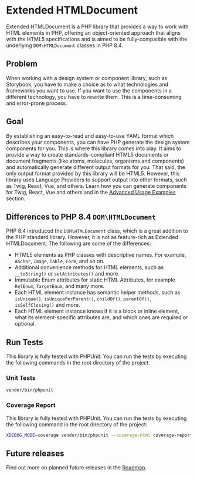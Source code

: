 # Extended HTMLDocument

Extended HTMLDocument is a PHP library that provides a way to work with HTML elements in PHP, offering an object-oriented approach that aligns with the HTML5 specifications and is aimed to be fully-compatible with the underlying `DOM\HTMLDocument` classes in PHP 8.4.

## Problem
When working with a design system or component library, such as Storybook, you have to make a choice as to what technologies and frameworks you want to use.
If you want to use the components in a different technology, you have to rewrite them. This is a time-consuming and error-prone process.

## Goal
By establishing an easy-to-read and easy-to-use YAML format which describes your components, you can have PHP generate the design system components for you.
This is where this library comes into play. It aims to provide a way to create standards-compliant HTML5 documents or document fragments (like atoms, molecules, organisms and components) and automatically generate different output formats for you.
That said, the only output format provided by this library will be HTML5. However, this library uses Language Providers to support output into other formats, such as Twig, React, Vue, and others.
Learn how you can generate components for Twig, React, Vue and others and in the [Advanced Usage Examples](./advanced-examples) section.


<!-- ## Use cases

This library can be useful to PHP Developers in frontend-related contexts, including but not limited to content management systems, templating engines and design systems.
Some examples:
- Instead of writing a Design System for a component library, I can use this library to generate components for me.
- I am a backend developer and don't know all the HTML elements or attributes there are. Auto-completion of your IDE will give you a quick insight into the available elements and attributes.
- I want to work on a Twig Extension, let's say to render `<figure>` elements with `<picture>`, `<img>`, or `<figcaption>`. I can use this library to generate the markup for me, and focus on the content. -->


## Differences to PHP 8.4 `DOM\HTMLDocument`

PHP 8.4 introduced the `DOM\HTMLDocument` class, which is a great addition to the PHP standard library. However, it is not as feature-rich as Extended HTMLDocument. The following are some of the differences:

* HTML5 elements as PHP classes with descriptive names. For example, `Anchor`, `Image`, `Table`, `Form`, and so on.
* Additional convenience methods for HTML elements, such as `__toString()` or `setAttributes()` and more.
* Immutable Enum attributes for static HTML Attributes, for example `RelEnum`, `TargetEnum`, and many more.
* Each HTML element instance has semantic helper methods, such as `isUnique()`, `isUniquePerParent()`, `childOf()`, `parentOf()`, `isSelfClosing()` and more.
* Each HTML element instance knows if it is a block or inline element, what its element-specific attributes are, and which ones are required or optional.

## Run Tests

This library is fully tested with PHPUnit. You can run the tests by executing the following commands in the root directory of the project.

### Unit Tests
```bash
vendor/bin/phpunit
```

### Coverage Report
This library is fully tested with PHPUnit. You can run the tests by executing the following command in the root directory of the project:
```bash
XDEBUG_MODE=coverage vendor/bin/phpunit --coverage-html coverage-report
```


## Future releases
Find out more on planned future releases in the [Roadmap](./roadmap).
